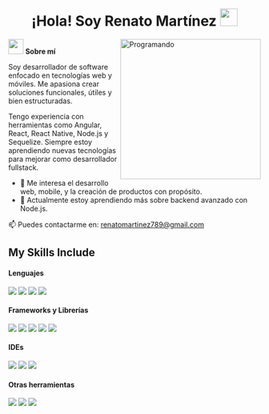 <h1 align="center">¡Hola! Soy Renato Martínez <img src="https://media.giphy.com/media/hvRJCLFzcasrR4ia7z/giphy.gif" width="35"></h1>

<img align="right" width="280px" alt="Programando" src="https://media.giphy.com/media/L8K62iTDkzGX6/giphy.gif" />

<img src="https://media.giphy.com/media/ObNTw8Uzwy6KQ/giphy.gif" width="30px">&nbsp;<strong>Sobre mí</strong>

Soy desarrollador de software enfocado en tecnologías web y móviles. Me apasiona crear soluciones funcionales, útiles y bien estructuradas.

Tengo experiencia con herramientas como Angular, React, React Native, Node.js y Sequelize. Siempre estoy aprendiendo nuevas tecnologías para mejorar como desarrollador fullstack.

<ul>
  <li>🚀 Me interesa el desarrollo web, mobile, y la creación de productos con propósito.</li>
  <li>🌱 Actualmente estoy aprendiendo más sobre backend avanzado con Node.js.</li>
</ul>

📫 Puedes contactarme en: <a href="mailto:renatomartinez789@gmail.com">renatomartinez789@gmail.com</a>

## My Skills Include

<h4> Lenguajes </h4>
<span> 
  <img src="https://img.shields.io/badge/HTML5-E34F26?style=for-the-badge&logo=html5&logoColor=white">
  <img src="https://img.shields.io/badge/CSS3-1572B6?style=for-the-badge&logo=css3&logoColor=white">
  <img src="https://img.shields.io/badge/JavaScript-F7DF1E?style=for-the-badge&logo=javascript&logoColor=black">
  <img src="https://img.shields.io/badge/TypeScript-3178C6?style=for-the-badge&logo=typescript&logoColor=white">
   
</span>

<h4> Frameworks y Librerías </h4>
<span>
  <img src="https://img.shields.io/badge/Angular-DD0031?style=for-the-badge&logo=angular&logoColor=white">
  <img src="https://img.shields.io/badge/React-20232A?style=for-the-badge&logo=react&logoColor=61DAFB">
  <img src="https://img.shields.io/badge/React_Native-20232A?style=for-the-badge&logo=react&logoColor=61DAFB">
  <img src="https://img.shields.io/badge/Node.js-339933?style=for-the-badge&logo=nodedotjs&logoColor=white">
  <img src="https://img.shields.io/badge/Tailwind_CSS-06B6D4?style=for-the-badge&logo=tailwindcss&logoColor=white">
</span>

<h4> IDEs </h4>
<span>
  <img src="https://img.shields.io/badge/Visual_Studio_Code-0078D4?style=for-the-badge&logo=visual%20studio%20code&logoColor=white">
  <img src="https://img.shields.io/badge/Atom-66595C?style=for-the-badge&logo=atom&logoColor=white">
  <img src="https://img.shields.io/badge/PyCharm-000000?style=for-the-badge&logo=pycharm&logoColor=white">
</span>


<h4> Otras herramientas </h4>
<span>
  <img src="https://img.shields.io/badge/Git-F05032?style=for-the-badge&logo=git&logoColor=white">
  <img src="https://img.shields.io/badge/GitHub-181717?style=for-the-badge&logo=github&logoColor=white">
  <img src="https://img.shields.io/badge/Sequelize-52B0E7?style=for-the-badge&logo=sequelize&logoColor=white">
</span>


